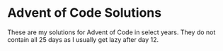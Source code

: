 # Advent of Code Solutions

These are my solutions for Advent of Code in select years. They do not contain all 25 days as I usually get lazy after day 12.